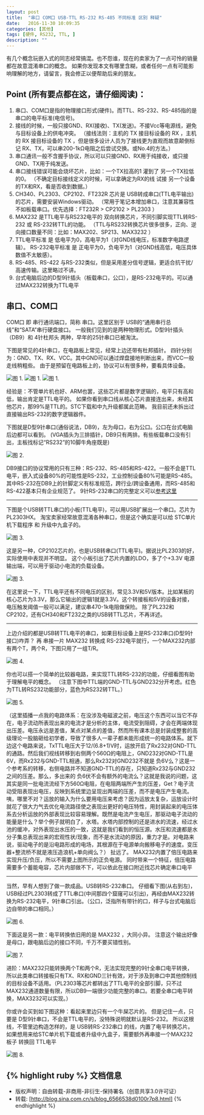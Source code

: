 ```yaml
---
layout: post
title:  "串口 COM口 USB-TTL RS-232 RS-485 不同标准 区别 释疑"
date:   2016-11-30 10:09:35
categories: [其他]
tags: [硬件, RS232, TTL, ]
description: ""
---
```


有几个概念玩嵌入式的同志经常搞混。也不怨谁，现在的卖家为了一点可怜的销量都在故意混淆串口的概念。
如果你发现本文有哪里含糊，或者任何一点有可能影响理解的地方，请留言，我会修正以便帮助后来的朋友。

## Point (所有要点都在这，请仔细阅读)：
1. 串口、COM口是指的物理接口形式(硬件)。而TTL、RS-232、RS-485指的是串口的电平标准(电信号)。
2. 接线的时候，一般只接GND、RX(接收)、TX(发送)。不接Vcc等电源线，避免与目标设备上的供电冲突。
      （接线法则：主机的 TX 接目标设备的 RX ，主机的 RX 接目标设备的 TX ，但是很多设计人员为了接线更为直观而故意颠倒标记 RX、TX，可以串200-1kΩ电阻之后尝试交换。或No.4的方法。）
3. 串口通讯一般不含握手协议，所以可以只接GND、RX用于纯接收，或只接GND、TX用于纯发送。
4. 串口接线错误可能会烧坏芯片，比如：一个TX拉高的1 灌到了 另一个TX拉低的0。
      （不确定目标接线定义的时候，可以拿确定为RX的线 试接 另一个设备的TX和RX，看是否收到数据。）
5. CH340、PL2303、CP2102、FT232R 芯片是 USB转成串口(TTL电平输出)的芯片，需要安装Windows驱动。
      （常用于笔记本增加串口，注意其兼容性不如板载串口。优先选择：FT232R > CP2102 > PL2303 ）
6. MAX232 是TTL电平与RS232电平的 双向转换芯片，不同引脚实现TTL转RS-232 或 RS-232转TTL的功能。
      （TTL与RS232转换芯片很多很多，正向、逆向接口数量不同：比如：MAX202、SP213、MAX3232 ）
7. TTL电平标准 是 低电平为0，高电平为1（对GND线电压，标准数字电路逻辑）。
   RS-232电平标准 是 正电平为0，负电平为1（对GND线高低，电压具体数值不太敏感）。
8. RS-485、RS-422 与RS-232类似，但是采用差分信号逻辑，更适合抗干扰/高速传输。这里略过不讲。
9. 台式电脑后边的D型9针插头（板载串口，公口），是RS-232电平的。可以通过MAX232转换为TTL电平

## 串口、COM口
COM口 即 串行通讯端口，简称 串口。这里区别于 USB的“通用串行总线”和“SATA”串行硬盘接口。
一般我们见到的是两种物理形式。D型9针插头（DB9）和 4针杜邦头 两种，早年的25针串口已被淘汰。

下图是常见的4针串口，在电路板上常见，经常上边还带有杜邦插针。
四针分别为：GND、TX、RX、VCC。其中GND可以通过焊盘接地判断出来，而VCC一般走线稍粗些。
由于是预留在电路板上的，协议可以有很多种，要看具体设备。

![图 1.](/images/others/6566538dt9b5fccf2db43&690.jpg)
![图 1.](/images/others/001R856lgy6GGvrdRYL73&690.jpg)
![图 1.](/images/others/001R856lgy6GGvriyyXbf&690.jpg)

经验是：不管单片机也好、ARM也罢，这些芯片都是数字逻辑的，电平只有高和低，输出肯定是TTL电平的。
如果你看到串口线从核心芯片直接连出来，未经其他芯片，那99%是TTL的。STC下载和中九升级都属此范畴。
我目前还未拆出过直接输出RS-232的数字逻辑器件。
 
下图就是D型9针串口(通俗说法，DB9)，左为母口，右为公口。公口在台式电脑后边都可以看到。
      (VGA插头为三排插针，DB9只有两排。有些板载串口没有引出，主板找标记“RS232”的10脚牛角座既是)

![图 2.](/images/others/6566538dt9b5fc030f2e7&690.jpg)

DB9接口的协议常用的只有三种：RS-232、RS-485和RS-422。一般不会是TTL电平，嵌入式设备80%的可能性是RS-232，工业控制设备80%可能是RS-485。
其中RS-232在DB9上的针脚定义有标准规范，跨行业/跨设备通用，而RS-485和RS-422基本只有企业规范了。
9针RS-232串口的完整定义可以[参考这里](http://wenku.baidu.com/view/5c170c6925c52cc58bd6be6e.html)

---

下图是个USB转TTL串口的小板(TTL电平)，可以用USB扩展出一个串口。芯片为PL2303HX。
淘宝卖家经常故意混淆各种串口，但是这个确实是可以给 STC单片机下载程序 和 升级中九盒子的。

![图 3.](/images/others/6566538dt9b607c5325e6&690.jpg)

这是另一种，CP2102芯片的，也是USB转串口(TTL电平)。据说比PL2303的好，实际使用中表现并不明显。
这个小板引出了芯片内置的LDO，多了个+3.3V 电源输出端，可以用于驱动小电流的负载设备。

![图 3.](/images/others/6566538dt9b601bffe6e0&690.jpg)

在这里说一下，TTL电平还有不同电压的区别，常见3.3V和5V版本。比如某板的核心芯片为3.3V，那么它输出的逻辑1就是3.3V。这个转接板和5V的设备对接，电压触发阈值一般可以满足，建议串470-1k电阻做保险。
除了PL232和CP2102，还有CH340和FT232之类的USB转TTL芯片，不再详述。

----

上边介绍的都是USB转TTL电平的串口，如果目标设备上是RS-232串口(D型9针接口)咋弄？
再 串接一片 MAX232 转换成 RS-232电平就行，一个MAX232内部有两个T，两个R，下图只用了一组T/R。

![图 4.](/images/others/001R856lgy6WrSsg6p369&690.gif)

你也可以搭一个简单的比较器电路，来实现TTL转RS-232的功能，仔细看图有助于理解电平的概念。
    （注意下图中TTL端的GND-TTL与GND232分开考虑。红色为TTL转RS232功能部分，蓝色为RS232转TTL。）

![图 5.](/images/others/001R856lgy6Y8gP6VaG7a&690.png)

（这里插播一点我的电路体系：在没涉及电磁波之前，电压这个东西可以当它不存在，电子流动所表现出来的电流才是分析的主体，电流受到阻碍，才会在两端体现出压差。电压永远是差值，某点对某点的差值，然而所有课本总是封装成整套的高级理论一股脑砸给初学者，导致了很多人一辈子都未能形成统一的电路体系。就下边这个电路来说，TxTTL电压大于12/(6.8+1)V时，运放开启了Rx232对GND-TTL的通路。然后我们视线转移到右侧两个560Ω的电阻上，GND232对GND-TTL是6V，而Rx232与GND-TTL相通，那么Rx232对GND232不就是 负6V么？这是一个参考系的转移，右侧电路并不知道GND-TTL的存在，只知道Rx232与GND232之间的压差。那么，多出来的 负6伏不会有额外的电流么？这就是我说的问题，这其实是同一批电流流经下方560Ω电阻，在电阻两端所产生的压差，Get？电子流动受阻表现出电压，反映到系统里边呈现出两端的压差，而不是电压产生电流。咦，哪里不对？运放的输入为什么要用电压来考虑？因为运放太复杂，运放设计时就花了很大力气去优化电流路径使之表现出更好的电压特性，用封装起来的电压体系去分析运放的外部表现比较容易理解。既然是电流产生电压，那驱动电子流动的能量是什么？举个例子就明白了，水塔。水塔内部控制的还是进水的流速，经过水池的缓冲，对外表现出水压的一致，这就是我们看到的恒压源。水压和流速都是水分子集总表现出来的宏观性状/现象，而不是水流动的原因，重力才是。对电路来说，驱动电子的是沿电路形成的电场，其根源在于电源单向搬移电子的速度。变压器+整流桥不就是液压造浪机+单向阀么？）
扯远了。
MAX232内置了倍压电路来实现升压/负压，所以不需要上图所示的正负电源。
同时带来一个特征，倍压电路需要多个蓄能电容，芯片内部做不下，可以依此在接口附近找芯片确定串口电平

----

当然，早有人想到了做一款成品。USB转RS-232串口。
仔细看下图(从右到左)，USB经过PL2303转成了TTL串口(中间那四个窟窿可以引出)，再经由MAX232转换为RS-232电平，9针串口引出。（公口，泛指所有带针的口，样子与台式电脑后边自带的串口相同。）

![图 6.](/images/others/6566538dt9b5fc04f7465&690.jpg)

下面这是另一款：电平转换依旧用的是 MAX232 ，大同小异。
注意这个输出好像是母口，跟电脑后边的接口不同，千万不要买错性别。

![图 7.](/images/others/6566538dt9b5fc0404732&690.jpg)

进阶：MAX232只能转换两个T和两个R，无法实现完整的9针全串口电平转换，所以此类串口转接板只有TX、RX和GND三针有效，对于涉及到串口中其他控制线的目标设备不适用。（PL2303等芯片都转出了TTL电平的全部引脚，只不过MAX232通道数量有限，所以DB9一端很少功能完整的串口。若要全串口电平转换，MAX3232可以实现。）

你或许会买到如下图这种：看起来里边只有一个牛屎芯片的。
但是记住一点，只要是 D型9针串口，不会是TTL电平的，没特殊说明就默认是RS-232。
所以这根线，不管里边构造怎样的，是 USB转RS-232串口 的线，内置了电平转换芯片。
如果想用来给STC单片机下载或者升级中九盒子，需要额外再串接一个MAX232板子 转换回 TTL电平

![图 8.](/images/others/6566538dt9b5fc06df457&690.jpg)



{% highlight ruby %}
文档信息
--------------
* 版权声明：自由转载-非商用-非衍生-保持署名（创意共享3.0许可证）
* 转载: [http://blog.sina.com.cn/s/blog_6566538d0100r7p8.html]
{% endhighlight %}



[jekyll]:      http://jekyllrb.com
[jekyll-gh]:   https://github.com/jekyll/jekyll
[jekyll-help]: https://github.com/jekyll/jekyll-help
